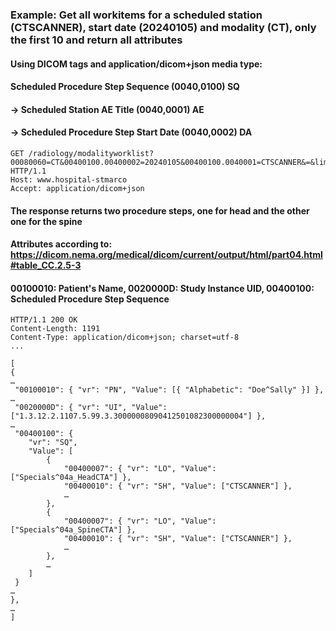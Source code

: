 ### Example: Get all workitems for a scheduled station (CTSCANNER), start date (20240105) and modality (CT), only the first 10 and return all attributes

#### Using DICOM tags and application/dicom+json media type:
#### Scheduled Procedure Step Sequence (0040,0100) SQ
#### -> Scheduled Station AE Title (0040,0001) AE
#### -> Scheduled Procedure Step Start Date (0040,0002)  DA
```http
GET /radiology/modalityworklist?00080060=CT&00400100.00400002=20240105&00400100.0040001=CTSCANNER&=&limit=20&offset=0&includefield=all HTTP/1.1
Host: www.hospital-stmarco
Accept: application/dicom+json
```

#### The response returns two procedure steps, one for head and the other one for the spine
#### Attributes according to: https://dicom.nema.org/medical/dicom/current/output/html/part04.html#table_CC.2.5-3
#### 00100010: Patient's Name, 0020000D: Study Instance UID, 00400100: Scheduled Procedure Step Sequence 
```http
HTTP/1.1 200 OK
Content-Length: 1191
Content-Type: application/dicom+json; charset=utf-8
...

[
{
…
 "00100010": { "vr": "PN", "Value": [{ "Alphabetic": "Doe^Sally" }] },
…
 "0020000D": { "vr": "UI", "Value": ["1.3.12.2.1107.5.99.3.30000008090412501082300000004"] },
…
 "00400100": { 
    "vr": "SQ",
    "Value": [
        {
            "00400007": { "vr": "LO", "Value": ["Specials^04a_HeadCTA"] },
            "00400010": { "vr": "SH", "Value": ["CTSCANNER"] },
            …
        },
        {
            "00400007": { "vr": "LO", "Value": ["Specials^04a_SpineCTA"] },
            "00400010": { "vr": "SH", "Value": ["CTSCANNER"] },
            …
        },
        …
    ]
 }
…
},
…
] 
```